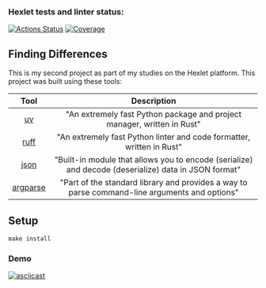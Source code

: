 ### Hexlet tests and linter status:
[![Actions Status](https://github.com/KrllAntv/python-project-50/actions/workflows/hexlet-check.yml/badge.svg)](https://github.com/KrllAntv/python-project-50/actions)
[![Coverage](https://sonarcloud.io/api/project_badges/measure?project=KrllAntv_python-project-50&metric=coverage)](https://sonarcloud.io/summary/new_code?id=KrllAntv_python-project-50)

## Finding Differences
This is my second project as part of my studies on the Hexlet platform.
This project was built using these tools:

| Tool | Description |
| :------:| :-----------:|
| [uv](https://docs.astral.sh/uv/) | "An extremely fast Python package and project manager, written in Rust" |
| [ruff](https://docs.astral.sh/ruff/) | "An extremely fast Python linter and code formatter, written in Rust" |
| [json](https://docs.python.org/3/library/json.html) | "Built-in module that allows you to encode (serialize) and decode (deserialize) data in JSON format" |
| [argparse](https://docs.python.org/3/library/argparse.html) | "Part of the standard library and provides a way to parse command-line arguments and options" 

## Setup
```
make install
```

### Demo
[![asciicast](https://asciinema.org/a/TLIckjP04yW4u7nWG8kpP8x9Q.svg)](https://asciinema.org/a/TLIckjP04yW4u7nWG8kpP8x9Q)